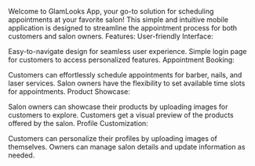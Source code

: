 Welcome to GlamLooks App, your go-to solution for scheduling appointments at your favorite salon! 
This simple and intuitive mobile application is designed to streamline the appointment process for both customers and salon owners.
Features:
User-friendly Interface:

Easy-to-navigate design for seamless user experience.
Simple login page for customers to access personalized features.
Appointment Booking:

Customers can effortlessly schedule appointments for barber, nails, and laser services.
Salon owners have the flexibility to set available time slots for appointments.
Product Showcase:

Salon owners can showcase their products by uploading images for customers to explore.
Customers get a visual preview of the products offered by the salon.
Profile Customization:

Customers can personalize their profiles by uploading images of themselves.
Owners can manage salon details and update information as needed.

